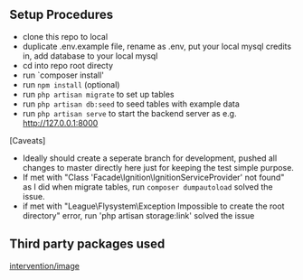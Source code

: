 ## Setup Procedures
- clone this repo to local 
- duplicate .env.example file, rename as .env, put your local mysql credits in, add database to your local mysql
- cd into repo root directy
- run `composer install'
- run `npm install` (optional)
- run `php artisan migrate` to set up tables
- run `php artisan db:seed` to seed tables with example data
- run `php artisan serve` to start the backend server as e.g. http://127.0.0.1:8000

[Caveats]
- Ideally should create a seperate branch for development, pushed all changes to master directly here just for keeping the test simple purpose.
- If met with "Class 'Facade\Ignition\IgnitionServiceProvider' not found" as I did when migrate tables, run `composer dumpautoload` solved the issue.
- if met with "League\Flysystem\Exception Impossible to create the root directory" error, run 'php artisan storage:link' solved the issue

## Third party packages used
[intervention/image](https://github.com/Intervention/image)

